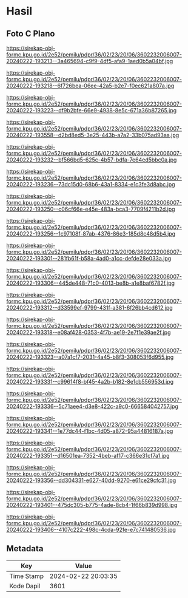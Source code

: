 # Hasil

## Foto C Plano

https://sirekap-obj-formc.kpu.go.id/2e52/pemilu/pdpr/36/02/23/20/06/3602232006007-20240222-193213--3a465694-c9f9-4df5-afa9-1aed0b5a04bf.jpg

https://sirekap-obj-formc.kpu.go.id/2e52/pemilu/pdpr/36/02/23/20/06/3602232006007-20240222-193218--6f726bea-06ee-42a5-b2e7-f0ec621a807a.jpg

https://sirekap-obj-formc.kpu.go.id/2e52/pemilu/pdpr/36/02/23/20/06/3602232006007-20240222-193223--df9b2bfe-66e9-4938-8e5c-671a36b87265.jpg

https://sirekap-obj-formc.kpu.go.id/2e52/pemilu/pdpr/36/02/23/20/06/3602232006007-20240222-193558--d2bd8ed5-3e25-443b-a7a2-33b075ad93aa.jpg

https://sirekap-obj-formc.kpu.go.id/2e52/pemilu/pdpr/36/02/23/20/06/3602232006007-20240222-193232--bf566bd5-625c-4b57-bdfa-7e64ed5bbc0a.jpg

https://sirekap-obj-formc.kpu.go.id/2e52/pemilu/pdpr/36/02/23/20/06/3602232006007-20240222-193236--73dc15d0-68b6-43a1-8334-e1c3fe3d8abc.jpg

https://sirekap-obj-formc.kpu.go.id/2e52/pemilu/pdpr/36/02/23/20/06/3602232006007-20240222-193250--c06cf66e-e45e-483a-bca3-7709f4211b2d.jpg

https://sirekap-obj-formc.kpu.go.id/2e52/pemilu/pdpr/36/02/23/20/06/3602232006007-20240222-193256--1c97108f-87ab-4376-86e3-185d8c48d5b4.jpg

https://sirekap-obj-formc.kpu.go.id/2e52/pemilu/pdpr/36/02/23/20/06/3602232006007-20240222-193301--281fb61f-b58a-4ad0-a1cc-defde28e033a.jpg

https://sirekap-obj-formc.kpu.go.id/2e52/pemilu/pdpr/36/02/23/20/06/3602232006007-20240222-193306--445de448-71c0-4013-be8b-a1e8baf6782f.jpg

https://sirekap-obj-formc.kpu.go.id/2e52/pemilu/pdpr/36/02/23/20/06/3602232006007-20240222-193312--d33599ef-9799-431f-a381-6f26bb4cd612.jpg

https://sirekap-obj-formc.kpu.go.id/2e52/pemilu/pdpr/36/02/23/20/06/3602232006007-20240222-193318--e08af428-0353-4f7b-ae19-2e7f1e39ae2f.jpg

https://sirekap-obj-formc.kpu.go.id/2e52/pemilu/pdpr/36/02/23/20/06/3602232006007-20240222-193323--a07a1cf7-2031-4a45-b8f3-308053f6d955.jpg

https://sirekap-obj-formc.kpu.go.id/2e52/pemilu/pdpr/36/02/23/20/06/3602232006007-20240222-193331--c99614f8-bf45-4a2b-b182-8e1cb556953d.jpg

https://sirekap-obj-formc.kpu.go.id/2e52/pemilu/pdpr/36/02/23/20/06/3602232006007-20240222-193336--5c71aee4-d3e8-422c-a9c0-666584042757.jpg

https://sirekap-obj-formc.kpu.go.id/2e52/pemilu/pdpr/36/02/23/20/06/3602232006007-20240222-193341--1e77dc44-f1bc-4d05-a872-95a44816187a.jpg

https://sirekap-obj-formc.kpu.go.id/2e52/pemilu/pdpr/36/02/23/20/06/3602232006007-20240222-193351--d16501ea-7352-4beb-af17-c366e31cf7a1.jpg

https://sirekap-obj-formc.kpu.go.id/2e52/pemilu/pdpr/36/02/23/20/06/3602232006007-20240222-193356--dd304331-e627-40dd-9270-e61ce29cfc31.jpg

https://sirekap-obj-formc.kpu.go.id/2e52/pemilu/pdpr/36/02/23/20/06/3602232006007-20240222-193401--475dc305-b775-4ade-8cb4-1f66b839d998.jpg

https://sirekap-obj-formc.kpu.go.id/2e52/pemilu/pdpr/36/02/23/20/06/3602232006007-20240222-193406--4107c222-498c-4cda-92fe-e7c741480536.jpg


## Metadata

| Key        | Value               |
| ---------- | ------------------- |
| Time Stamp | 2024-02-22 20:03:35 |
| Kode Dapil | 3601                |



